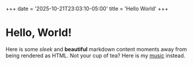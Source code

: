+++
date = '2025-10-21T23:03:10-05:00'
title = 'Hello World'
+++

# Hello, World!

Here is some *sleek* and **beautiful** markdown content moments away from being rendered as HTML. Not your cup of tea? Here is my [music](https://www.abhiche.com/) instead.
